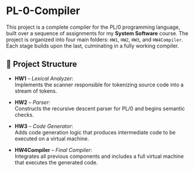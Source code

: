 # PL-0-Compiler

This project is a complete compiler for the PL/0 programming language, built over a sequence of assignments for my **System Software** course. The project is organized into four main folders: `HW1`, `HW2`, `HW3`, and `HW4Compiler`. Each stage builds upon the last, culminating in a fully working compiler.

## 📁 Project Structure

- **HW1** – *Lexical Analyzer*:  
  Implements the scanner responsible for tokenizing source code into a stream of tokens.

- **HW2** – *Parser*:  
  Constructs the recursive descent parser for PL/0 and begins semantic checks.

- **HW3** – *Code Generator*:  
  Adds code generation logic that produces intermediate code to be executed on a virtual machine.

- **HW4Compiler** – *Final Compiler*:  
  Integrates all previous components and includes a full virtual machine that executes the generated code.
